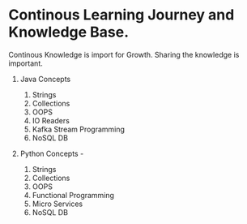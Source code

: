 # Continous Learning Journey and Knowledge Base.

Continous Knowledge is import for Growth. Sharing the knowledge is important.

1. Java Concepts
    1. Strings
    2. Collections
    3. OOPS
    4. IO Readers
    5. Kafka Stream Programming
    6. NoSQL DB
    
2. Python Concepts -
    1. Strings
    2. Collections
    3. OOPS
    4. Functional Programming
    5. Micro Services
    6. NoSQL DB

